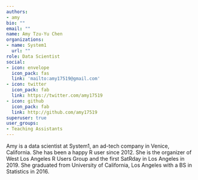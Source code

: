 ```yaml
---
authors:
- amy
bio: ""
email: ""
name: Amy Tzu-Yu Chen
organizations:
- name: System1
  url: ""
role: Data Scientist
social:
- icon: envelope
  icon_pack: fas
  link: 'mailto:amy17519@gmail.com'
- icon: twitter
  icon_pack: fab
  link: https://twitter.com/amy17519
- icon: github
  icon_pack: fab
  link: http://github.com/amy17519
superuser: true
user_groups:
- Teaching Assistants
---
```


Amy is a data scientist at System1, an ad-tech company in Venice, California. She has been a happy R user since 2012. She is the organizer of West Los Angeles R Users Group and the first SatRday in Los Angeles in 2019. She graduated from University of California, Los Angeles with a BS in Statistics in 2016. 

